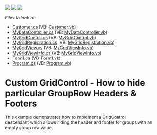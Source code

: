 <!-- default badges list -->
![](https://img.shields.io/endpoint?url=https://codecentral.devexpress.com/api/v1/VersionRange/128624286/16.1.4%2B)
[![](https://img.shields.io/badge/Open_in_DevExpress_Support_Center-FF7200?style=flat-square&logo=DevExpress&logoColor=white)](https://supportcenter.devexpress.com/ticket/details/T264208)
[![](https://img.shields.io/badge/📖_How_to_use_DevExpress_Examples-e9f6fc?style=flat-square)](https://docs.devexpress.com/GeneralInformation/403183)
<!-- default badges end -->
<!-- default file list -->
*Files to look at*:

* [Customer.cs](./CS/Customer.cs) (VB: [Customer.vb](./VB/Customer.vb))
* [MyDataController.cs](./CS/CustomGridControl/MyDataController.cs) (VB: [MyDataController.vb](./VB/CustomGridControl/MyDataController.vb))
* [MyGridControl.cs](./CS/CustomGridControl/MyGridControl.cs) (VB: [MyGridControl.vb](./VB/CustomGridControl/MyGridControl.vb))
* [MyGridRegistration.cs](./CS/CustomGridControl/MyGridRegistration.cs) (VB: [MyGridRegistration.vb](./VB/CustomGridControl/MyGridRegistration.vb))
* [MyGridView.cs](./CS/CustomGridControl/MyGridView.cs) (VB: [MyGridViewInfo.vb](./VB/CustomGridControl/MyGridViewInfo.vb))
* [MyGridViewInfo.cs](./CS/CustomGridControl/MyGridViewInfo.cs) (VB: [MyGridViewInfo.vb](./VB/CustomGridControl/MyGridViewInfo.vb))
* [Form1.cs](./CS/Form1.cs) (VB: [Form1.vb](./VB/Form1.vb))
* [Program.cs](./CS/Program.cs) (VB: [Program.vb](./VB/Program.vb))
<!-- default file list end -->
# Custom GridControl - How to hide particular GroupRow Headers & Footers 


<p>This example demonstrates how to implement a GridControl descendant which allows hiding the header and footer for groups with an empty group row value.</p>

<br/>


